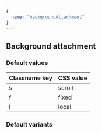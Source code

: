 ```yaml
---
{
  name: "backgroundAttachment"
}
---
```


## Background attachment

### Default values
<!-- defaults.values.start -->
|Classname key|CSS value|
|-------------|---------|
|s            |scroll   |
|f            |fixed    |
|l            |local    |

<!-- defaults.values.end -->


### Default variants
<!-- defaults.variants.start -->

<!-- defaults.variants.end -->
